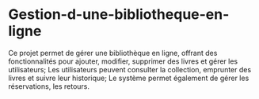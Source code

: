 # Gestion-d-une-bibliotheque-en-ligne
Ce projet permet de gérer une bibliothèque en ligne, offrant des fonctionnalités pour ajouter, modifier, supprimer des livres et gérer les utilisateurs; Les utilisateurs peuvent consulter la collection, emprunter des livres et suivre leur historique; Le système permet également de gérer les réservations, les retours.
